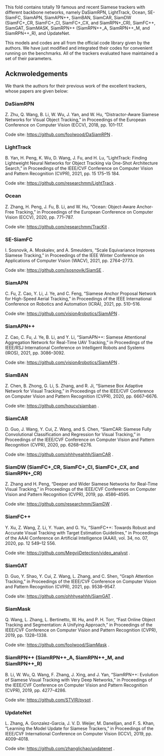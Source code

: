This fold contains totally 19 famous and recent Siamese trackers with different backbone networks, namely DaSiamRPN, LightTrack, Ocean, SE-SiamFC, SiamAPN, SiamAPN++, SiamBAN, SiamCAR, SiamDW (SiamFC+_CR, SiamFC+_CI, SiamFC+_CX, and SiamRPN+_CR), SiamFC++, SiamGAT, SiamMASK, SiamRPN++ (SiamRPN++_A, SiamRPN++_M, and SiamRPN++_R), and UpdateNet.

This models and codes are all from the official code library given by the authors. We have just modified and integrated their codes for convenient running on the benchmarks. All of the trackers evaluated have maintained a set of their parameters.

## Acknwoledgements

We thank the authors for their previous work of the excellent trackers, whose papers are given below:

### DaSiamRPN

Z. Zhu, Q. Wang, B. Li, W. Wu, J. Yan, and W. Hu, “Distractor-Aware Siamese Networks for Visual Object Tracking,” in Proceedings of the European Conference on Computer Vision (ECCV), 2018, pp. 101–117.

Code site: https://github.com/foolwood/DaSiamRPN .

### LightTrack

B. Yan, H. Peng, K. Wu, D. Wang, J. Fu, and H. Lu, “LightTrack: Finding Lightweight Neural Networks for Object Tracking via One-Shot Architecture Search,” in Proceedings of the IEEE/CVF Conference on Computer Vision and Pattern Recognition (CVPR), 2021, pp. 15 175–15 184.

Code site: https://github.com/researchmm/LightTrack .

### Ocean

Z. Zhang, H. Peng, J. Fu, B. Li, and W. Hu, “Ocean: Object-Aware Anchor-Free Tracking,” in Proceedings of the European Conference on Computer Vision (ECCV), 2020, pp. 771–787.

Code site: https://github.com/researchmm/TracKit .

### SE-SiamFC

I. Sosnovik, A. Moskalev, and A. Smeulders, “Scale Equivariance Improves Siamese Tracking,” in Proceedings of the IEEE Winter Conference on Applications of Computer Vision (WACV), 2021, pp. 2764–2773.

Code site: https://github.com/isosnovik/SiamSE .

### SiamAPN

C. Fu, Z. Cao, Y. Li, J. Ye, and C. Feng, “Siamese Anchor Proposal Network for High-Speed Aerial Tracking,” in Proceedings of the IEEE International Conference on Robotics and Automation (ICRA), 2021, pp. 510–516.

Code site: https://github.com/vision4robotics/SiamAPN . 

### SiamAPN++

Z. Cao, C. Fu, J. Ye, B. Li, and Y. Li, “SiamAPN++: Siamese Attentional Aggregation Network for Real-Time UAV Tracking,” in Proceedings of the IEEE/RSJ International Conference on Intelligent Robots and Systems (IROS), 2021, pp. 3086–3092.

Code site: https://github.com/vision4robotics/SiamAPN .

### SiamBAN

Z. Chen, B. Zhong, G. Li, S. Zhang, and R. Ji, “Siamese Box Adaptive Network for Visual Tracking,” in Proceedings of the IEEE/CVF Conference on Computer Vision and Pattern Recognition (CVPR), 2020, pp. 6667–6676.

Code site: https://github.com/hqucv/siamban .

### SiamCAR

D. Guo, J. Wang, Y. Cui, Z. Wang, and S. Chen, “SiamCAR: Siamese Fully Convolutional Classification and Regression for Visual Tracking,” in Proceedings of the IEEE/CVF Conference on Computer Vision and Pattern Recognition (CVPR), 2020, pp. 6268–6276.

Code site: https://github.com/ohhhyeahhh/SiamCAR .

### SiamDW  (SiamFC+_CR, SiamFC+_CI, SiamFC+_CX, and SiamRPN+_CR)

Z. Zhang and H. Peng, “Deeper and Wider Siamese Networks for Real-Time Visual Tracking,” in Proceedings of the IEEE/CVF Conference on Computer Vision and Pattern Recognition (CVPR), 2019, pp. 4586–4595.

Code site: https://github.com/researchmm/SiamDW .

### SiamFC++

Y. Xu, Z. Wang, Z. Li, Y. Yuan, and G. Yu, “SiamFC++: Towards Robust and Accurate Visual Tracking with Target Estimation Guidelines,” in Proceedings of the AAAI Conference on Artificial Intelligence (AAAI), vol. 34, no. 07, 2020, pp. 12 549–12 556.

Code site: https://github.com/MegviiDetection/video_analyst .

### SiamGAT

D. Guo, Y. Shao, Y. Cui, Z. Wang, L. Zhang, and C. Shen, “Graph Attention Tracking,” in Proceedings of the IEEE/CVF Conference on Computer Vision and Pattern Recognition (CVPR), 2021, pp. 9538–9547.

Code site: https://github.com/ohhhyeahhh/SiamGAT .

### SiamMask

Q. Wang, L. Zhang, L. Bertinetto, W. Hu, and P. H. Torr, “Fast Online Object Tracking and Segmentation: A Unifying Approach,” in Proceedings of the IEEE/CVF Conference on Computer Vision and Pattern Recognition (CVPR), 2019, pp. 1328–1338.

Code site: https://github.com/foolwood/SiamMask .

### SiamRPN++ (SiamRPN++_A, SiamRPN++_M, and SiamRPN++_R)

B. Li, W. Wu, Q. Wang, F. Zhang, J. Xing, and J. Yan, “SiamRPN++: Evolution of Siamese Visual Tracking with Very Deep Networks,” in Proceedings of the IEEE/CVF Conference on Computer Vision and Pattern Recognition (CVPR), 2019, pp. 4277–4286.

Code site: https://github.com/STVIR/pysot .

### UpdateNet

L. Zhang, A. Gonzalez-Garcia, J. V. D. Weijer, M. Danelljan, and F. S. Khan, “Learning the Model Update for Siamese Trackers,” in Proceedings of the IEEE/CVF International Conference on Computer Vision (ICCV), 2019, pp. 4009–4018.

Code site: https://github.com/zhanglichao/updatenet .